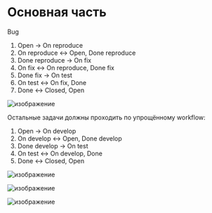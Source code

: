 Основная часть 
=====

Bug

   1. Open -> On reproduce
   2. On reproduce <-> Open, Done reproduce
   3. Done reproduce -> On fix
   4. On fix <-> On reproduce, Done fix
   5. Done fix -> On test
   6. On test <-> On fix, Done
   7. Done <-> Closed, Open

![изображение](https://user-images.githubusercontent.com/60341565/167081337-d9c78825-6144-4fa1-bd93-e45ebc0e8c43.png)

Остальные задачи должны проходить по упрощённому workflow:

   1. Open -> On develop
   2. On develop <-> Open, Done develop
   3. Done develop -> On test
   4. On test <-> On develop, Done
   5. Done <-> Closed, Open

![изображение](https://user-images.githubusercontent.com/60341565/167100016-0371ce35-c53e-4602-96fb-ca71511a9e27.png)

![изображение](https://user-images.githubusercontent.com/60341565/167108848-45812df4-bc44-4a37-9cf4-1e4b01f088ea.png)

![изображение](https://user-images.githubusercontent.com/60341565/167108947-6b342188-9465-4b94-b52f-14e1ba451650.png)
